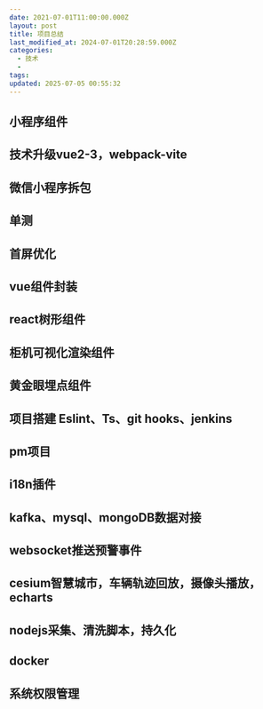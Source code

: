 ```yaml
---
date: 2021-07-01T11:00:00.000Z
layout: post
title: 项目总结
last_modified_at: 2024-07-01T20:28:59.000Z
categories:
  - 技术
  - 
tags: 
updated: 2025-07-05 00:55:32
---
```


## 小程序组件

## 技术升级vue2-3，webpack-vite

## 微信小程序拆包

## 单测

## 首屏优化

## vue组件封装

## react树形组件

## 柜机可视化渲染组件

## 黄金眼埋点组件

## 项目搭建 Eslint、Ts、git hooks、jenkins

## pm项目

## i18n插件

## kafka、mysql、mongoDB数据对接

## websocket推送预警事件

## cesium智慧城市，车辆轨迹回放，摄像头播放，echarts

## nodejs采集、清洗脚本，持久化

## docker

## 系统权限管理
